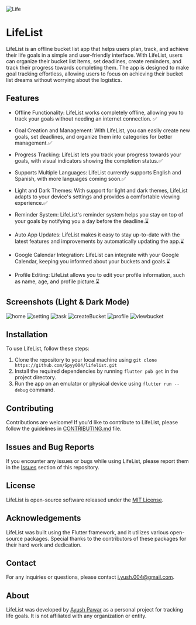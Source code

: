 ![Life](https://user-images.githubusercontent.com/54628130/233258221-8e1673f3-e137-4fb3-802d-9bf5a708a64d.png)

LifeList
========

LifeList is an offline bucket list app that helps users plan, track, and achieve their life goals in a simple and user-friendly interface. With LifeList, users can organize their bucket list items, set deadlines, create reminders, and track their progress towards completing them. The app is designed to make goal tracking effortless, allowing users to focus on achieving their bucket list dreams without worrying about the logistics.

Features
--------

- Offline Functionality: LifeList works completely offline, allowing you to track your goals without needing an internet connection. :white_check_mark:

- Goal Creation and Management: With LifeList, you can easily create new goals, set deadlines, and organize them into categories for better management.:white_check_mark:

- Progress Tracking: LifeList lets you track your progress towards your goals, with visual indicators showing the completion status.:white_check_mark:

- Supports Multiple Languages: LifeList currently supports English and Spanish, with more languages coming soon.:white_check_mark:

- Light and Dark Themes: With support for light and dark themes, LifeList adapts to your device's settings and provides a comfortable viewing experience.:white_check_mark:

- Reminder System: LifeList's reminder system helps you stay on top of your goals by notifying you a day before the deadline.:hourglass:

- Auto App Updates: LifeList makes it easy to stay up-to-date with the latest features and improvements by automatically updating the app.:hourglass:

- Google Calendar Integration: LifeList can integrate with your Google Calendar, keeping you informed about your buckets and goals.:hourglass:

- Profile Editing: LifeList allows you to edit your profile information, such as name, age, and profile picture.:hourglass:

Screenshots (Light & Dark Mode)
--------

![home](https://user-images.githubusercontent.com/54628130/232738303-b11da326-eea6-432f-b779-947eedc2d519.jpg)
![setting](https://user-images.githubusercontent.com/54628130/232738835-208d51fe-02e1-474b-bd02-848568f37bcf.jpg)
![task](https://user-images.githubusercontent.com/54628130/232738860-eccdb94e-f64d-44a9-ab2a-ade8780ad9d6.jpg)
![createBucket](https://user-images.githubusercontent.com/54628130/233011832-b7d3b80d-3ad7-42c0-a210-406c4dcf3a78.jpg)
![profile](https://user-images.githubusercontent.com/54628130/233011853-7e0f54c3-b356-4e09-954c-33e2c39d8636.jpg)
![viewbucket](https://user-images.githubusercontent.com/54628130/233011881-5158cd81-9e62-4c64-88c2-87795447192e.jpg)

Installation
------------

To use LifeList, follow these steps:

1.  Clone the repository to your local machine using `git clone https://github.com/Spyy004/lifelist.git`
2.  Install the required dependencies by running `flutter pub get` in the project directory.
3.  Run the app on an emulator or physical device using `flutter run --debug` command.

Contributing
------------

Contributions are welcome! If you'd like to contribute to LifeList, please follow the guidelines in [CONTRIBUTING.md](https://github.com/Spyy004/LifeList/blob/main/Contributing.md) file.

Issues and Bug Reports
----------------------

If you encounter any issues or bugs while using LifeList, please report them in the [Issues](https://github.com/Spyy004/lifelist/issues) section of this repository.

License
-------

LifeList is open-source software released under the [MIT License](https://chat.openai.com/c/LICENSE).

Acknowledgements
----------------

LifeList was built using the Flutter framework, and it utilizes various open-source packages. Special thanks to the contributors of these packages for their hard work and dedication.

Contact
-------

For any inquiries or questions, please contact <i.yush.004@gmail.com>.

About
-----

LifeList was developed by [Ayush Pawar](https://github.com/Spyy004) as a personal project for tracking life goals. It is not affiliated with any organization or entity.
